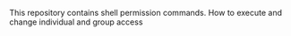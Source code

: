 This repository contains shell permission commands. How to execute and change individual and group access

